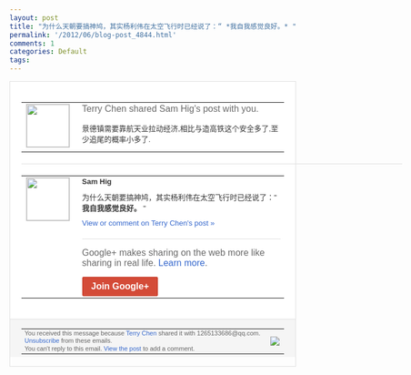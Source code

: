 ```yaml
---
layout: post
title: "为什么天朝要搞神鸠，其实杨利伟在太空飞行时已经说了：“ *我自我感觉良好。* ""
permalink: '/2012/06/blog-post_4844.html'
comments: 1
categories: Default
tags: 
---
```

<div style="border:solid 1px #dfdfdf;color:#686868;font:13px Arial"><div style="background-color:#fff;padding:20px;"><table cellpadding="0" cellspacing="0"><tr><td style="padding-right:15px;vertical-align:top"><a href="https://plus.google.com/_/notifications/ngemlink?&amp;emid=CKip1uvl2bACFWNkQAodR2IAAA&amp;path=%2F108643996575278738906&amp;dt=1340091493885"><img height="75" src="https://lh3.googleusercontent.com/-KKRGTyJ5Bl0/AAAAAAAAAAI/AAAAAAAAEEY/jllxqER5dCk/s75-c-k-a/photo.jpg" style="border:solid 1px #cccccc;" width="75"/></a></td><td style="width:578px;color:#333;font:13px Arial;vertical-align:top;"><div style="color:#686868;font:16px Arial;;padding-bottom:15px">Terry Chen shared Sam Hig's post with you.</div><div style="padding-bottom:10px">景德镇需要靠航天业拉动经济,相比与造高铁<wbr/>这个安全多了,至少追尾的概率小多了.</div></td></tr></table><div style="margin:20px 0;border-bottom:solid 1px #dfdfdf;width:670px;"></div><table cellpadding="0" cellspacing="0"><tr><td style="padding-right:15px;vertical-align:top"><a href="https://plus.google.com/_/notifications/ngemlink?&amp;emid=CKip1uvl2bACFWNkQAodR2IAAA&amp;path=%2F112931547170152553706&amp;dt=1340091493885"><img height="75" src="https://lh4.googleusercontent.com/-bJVB90Uwe04/AAAAAAAAAAI/AAAAAAAAXBk/ThWIgHhciEg/s75-c-k-a/photo.jpg" style="border:solid 1px #cccccc;" width="75"/></a></td><td style="width:578px;color:#333;font:13px Arial;vertical-align:top;"><div style="font-weight:bold;padding-bottom:10px">Sam Hig</div><div style="padding-bottom:10px">为什么天朝要搞神鸠，其实杨利伟在太空飞行<wbr/>时已经说了：" <b>我自我感觉良好。</b> "</div><a href="https://plus.google.com/_/notifications/ngemlink?&amp;emid=CKip1uvl2bACFWNkQAodR2IAAA&amp;path=%2F108643996575278738906%2Fposts%2FPrLq6gcZxtG%3Fgpinv%3DAMIXal-0SuUfzt4A-EKwvwpam9fdp5KdBW9YcwNZSh2K1OdT9keX7c9Vc0Q91GY_N1X4oTnATOjld5dwh0ZQdU9ilL-mWbQI_UbTwHd74PiRV4wfGdzTetY&amp;dt=1340091493885" style="color:#3366CC;text-decoration:none;">View or comment on Terry Chen's post »</a><div style="margin-top:20px;border-top:solid 1px #dfdfdf"><div style="padding:15px 0;color:#686868;font:16px Arial;">Google+ makes sharing on the web more like sharing in real life. <a href="http://www.google.com/+/learnmore/" style="color:#3366CC;text-decoration:none;">Learn more</a>.</div><a href="https://plus.google.com/_/notifications/ngemlink?&amp;emid=CKip1uvl2bACFWNkQAodR2IAAA&amp;path=%2F%3Fgpinv%3DAMIXal-0SuUfzt4A-EKwvwpam9fdp5KdBW9YcwNZSh2K1OdT9keX7c9Vc0Q91GY_N1X4oTnATOjld5dwh0ZQdU9ilL-mWbQI_UbTwHd74PiRV4wfGdzTetY&amp;dt=1340091493885" style="display:inline-block;padding:7px 15px;background-color:#d44b38; color:#fff;font-size:16px; font-weight:bold;border-radius:2px;-webkit-border-radius:2px; -moz-border-radius:2px;border:solid 1px #c43b28; white-space:nowrap;text-decoration:none">Join Google+</a></div></td></tr></table></div><div style="border-top:solid 1px #dfdfdf;padding:0 20px; background-color:#f5f5f5"><table cellpadding="0" cellspacing="0" style="height:50px"><tbody><tr><td style="vertical-align:middle;width:100%; color:#636363;font:11px Arial; line-height:120%">You received this message because <a href="https://plus.google.com/_/notifications/ngemlink?&amp;emid=CKip1uvl2bACFWNkQAodR2IAAA&amp;path=%2F108643996575278738906%3Fgpinv%3DAMIXal-0SuUfzt4A-EKwvwpam9fdp5KdBW9YcwNZSh2K1OdT9keX7c9Vc0Q91GY_N1X4oTnATOjld5dwh0ZQdU9ilL-mWbQI_UbTwHd74PiRV4wfGdzTetY&amp;dt=1340091493885" style="color:#3366CC;text-decoration:none;">Terry Chen</a> shared it with 1265133686@qq.com. <a href="https://plus.google.com/_/notifications/ngemlink?&amp;emid=CKip1uvl2bACFWNkQAodR2IAAA&amp;path=%2F_%2Fnonplus%2Femailsettings%3Fgpinv%3DAMIXal-0SuUfzt4A-EKwvwpam9fdp5KdBW9YcwNZSh2K1OdT9keX7c9Vc0Q91GY_N1X4oTnATOjld5dwh0ZQdU9ilL-mWbQI_UbTwHd74PiRV4wfGdzTetY%26est%3DADH5u8ULUn-_Swv_VhfFjAHa8JvP1HqsdjTy1B2CA_3hLlliQe5Sa9t7azS4E_KRp1eAsRLxPOtzVGIO2g0bKoJLjsGtvjlKsbu-IXYg2isr-2ovAVv7cZpqBK1iOjOGFR-3VNWt7Kmp&amp;dt=1340091493885" style="color:#3366CC;text-decoration:none;">Unsubscribe</a> from these emails.<br/>You can't reply to this email. <a href="https://plus.google.com/_/notifications/ngemlink?&amp;emid=CKip1uvl2bACFWNkQAodR2IAAA&amp;path=%2F108643996575278738906%2Fposts%2FPrLq6gcZxtG%3Fgpinv%3DAMIXal-0SuUfzt4A-EKwvwpam9fdp5KdBW9YcwNZSh2K1OdT9keX7c9Vc0Q91GY_N1X4oTnATOjld5dwh0ZQdU9ilL-mWbQI_UbTwHd74PiRV4wfGdzTetY&amp;dt=1340091493885" style="color:#3366CC;text-decoration:none;">View the post</a> to add a comment.<br/></td><td><img src="https://ssl.gstatic.com/s2/oz/images/notifications/logo/google-plus-6617a72bb36cc548861652780c9e6ff1.png"/></td></tr></tbody></table></div></div>